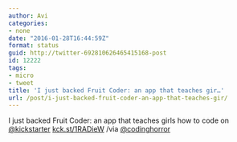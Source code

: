 ```yaml
---
author: Avi
categories:
- none
date: "2016-01-28T16:44:59Z"
format: status
guid: http://twitter-692810626465415168-post
id: 12222
tags:
- micro
- tweet
title: 'I just backed Fruit Coder: an app that teaches gir…'
url: /post/i-just-backed-fruit-coder-an-app-that-teaches-gir/
---
```

I just backed Fruit Coder: an app that teaches girls how to code on [@kickstarter](http://twitter.com/kickstarter) [kck.st/1RADieW](http://kck.st/1RADieW) /via [@codinghorror](http://twitter.com/codinghorror)